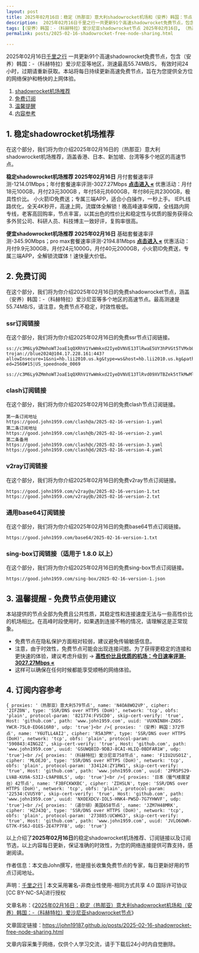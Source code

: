 ```yaml
---
layout: post
title: 2025年02月16日：稳定（热那亚）意大利shadowrocket机场和（安养）韩国：节点
description:  2025年02月16日千里之行一共更新91个高速shadowrocket免费节点，包含（安养）韩国：-（科赫特拉）爱沙尼亚等地区，测速最高55.74MB/S， 有效时间24小时，过期请重新获取。本站将每日持续更新高速免费节点，旨在为您提供全方位的网络保护和畅快的上网体验
tags: [（安养）韩国：-（科赫特拉）爱沙尼亚shadowrocket节点 2025年02月16日, （热那亚）意大利稳定shadowrocket机场推荐 2025年02月16日]
permalink: posts/2025-02-16-shadowrocket-free-node-sharing.html

---
```



2025年02月16日[千里之行](https://john19187.github.io) 一共更新91个高速shadowrocket免费节点，包含（安养）韩国：-（科赫特拉）爱沙尼亚等地区，测速最高55.74MB/S， 有效时间24小时，过期请重新获取。本站将每日持续更新高速免费节点，旨在为您提供全方位的网络保护和畅快的上网体验。

1. [shadowrocket机场推荐](#1-稳定shadowrocket机场推荐)
2. [免费订阅](#2-免费订阅)
3. [温馨提醒](#3-温馨提醒---免费节点使用建议)
4. [内容参考](#4-订阅内容参考)

## 1. 稳定shadowrocket机场推荐

在这个部分，我们将为你介绍2025年02月16日的（热那亚）意大利shadowrocket机场推荐，涵盖香港、日本、新加坡、台湾等多个地区的高速节点。

<div class="good cat1"><strong>稳定shadowrocket机场推荐 2025年02月16日</strong> 月付套餐速率评测-1214.01Mbps；年付套餐速率评测-3027.27Mbps <strong><a href="https://good.john1959.com/lepl/2025-02-16" target="_blank">点击进入 «</a></strong> 优惠活动：月付18元100GB，月付23元300GB ，年付58元共600GB，年付86元共2300GB，极具性价比。 小火箭ID免费送；专属三端APP，适合小白操作，一秒上手。 IEPL线路优化，全天4K秒开，高速上网，流媒体全解锁！晚高峰速率保障，全线路内网专线，老客高回购率，节点丰富，以其出色的性价比和稳定性与优质的服务获得众多外贸公司、科研人员、科技博主一致好评，复购率很高。</div><div class="good cat2">

<strong>便宜shadowrocket机场推荐 2025年02月16日</strong> 基础套餐速率评测-345.90Mbps；pro max套餐速率评测-2194.81Mbps <strong><a href="https://good.john1959.com/cheap/2025-02-16" target="_blank">点击进入 «</a></strong> 优惠活动：月付9.9元300GB，月付24元1000G，月付40元2000GB，小火箭ID免费送，专属三端APP，全解锁流媒体！速快量大价低。</div>

## 2. 免费订阅

在这个部分，我们将为你介绍2025年02月16日的免费shadowrocket节点，涵盖（安养）韩国：-（科赫特拉）爱沙尼亚等多个地区的高速节点。最高测速是55.74MB/S，请注意，免费节点不稳定，时效性极低。

### ssr订阅链接

在这个部分，我们将为你介绍2025年02月16日的免费ssr节点订阅链接。

```
ss://c3M6Ly9ZMmhoWTJoaE1qQXRhV1YwWmkxd2IyeDVNVE13TlRwaE5UY3hPVGt5TVMxbU16QTRMVFJrTVRJdFlXUXlaaTB5TnpneU5qZ3hOakJtTldZ@free.2weradf:36571#7%7C%F0%9F%87%B9%F0%9F%87%B7%20%E5%9C%9F%E8%80%B3%E5%85%B6%2001%20%7C%201x%20TR
trojan://blue2024@104.17.228.161:443?allowInsecure=1&sni=hb.lii2010.us.kg&type=ws&host=hb.lii2010.us.kg&path=/?ed=2560#15|US_speednode_0069
                               ss://c3M6Ly9ZMmhoWTJoaE1qQXRhV1YwWmkxd2IyeDVNVE13TlRvd09XVTBZek5tTkMwMllUZzVMVFJrTVRndFlqaGlZUzFoTmpCak5HVTNaV1ZpTXpn@free.2weradf:36141#7%7C%F0%9F%87%AD%F0%9F%87%B0%20%E9%A6%99%E6%B8%AF%2001%20%7C%201x%20HK
```

### clash订阅链接

在这个部分，我们将为你介绍2025年02月16日的免费clash节点订阅链接。

```
第一条订阅地址
https://good.john1959.com/clash@a/2025-02-16-version-1.yaml
第二条订阅地址
https://good.john1959.com/clash@b/2025-02-16-version-2.yaml
第二条备用
https://good.john1959.com/clash@c/2025-02-16-version-3.yaml
https://good.john1959.com/clash@d/2025-02-16-version-4.yaml
```

### v2ray订阅链接

在这个部分，我们将为你介绍2025年02月16日的免费v2ray节点订阅链接。

```
https://good.john1959.com/v2ray@a/2025-02-16-version-1.txt
https://good.john1959.com/v2ray@b/2025-02-16-version-2.txt
```

### 通用base64订阅链接

在这个部分，我们将为你介绍2025年02月16日的免费base64节点订阅链接。

```
https://good.john1959.com/base64/2025-02-16-version-1.txt
```

### sing-box订阅链接（适用于 1.8.0 以上）

在这个部分，我们将为你介绍2025年02月16日的免费sing-box节点订阅链接。

```
https://good.john1959.com/sing-box/2025-02-16-version-1.json
```

## 3. 温馨提醒 - 免费节点使用建议

本站提供的节点全部为免费且公共性质，其稳定性和连接速度无法与一些高性价比的机场相比。在高峰时段使用时，如果遇到连接不畅的情况，请理解这是正常现象。

- 免费节点在隐私保护方面相对较弱，建议避免传输敏感信息。
- 注意，由于时效性，免费节点可能会出现连接问题。为了获得更稳定的连接和更快速的体验，建议考虑升级到 → <strong>[高性价比且优质的机场：今日速率评测- 3027.27Mbps «](https://good.john1959.com/lepl/2025-02-16)</strong>
- 这样可以确保在任何时候都能享受顺畅的网络体验。

## 4. 订阅内容参考

```
{ proxies: '（热那亚）意大利579节点', name: 'N4OA8WO2VP', cipher: '2IFZ0N', type: 'SSR/DNS over HTTPS (DoH)', network: 'tcp', obfs: 'plain', protocol-param: '821774:FVSCD0', skip-cert-verify: 'true', Host: 'github.com', path: 'www.john1959.com', uuid: 'VUXNIN8H-ZXDS-YWCR-75L0-EDG616R0', udp: 'true'}<br />{ proxies: '（安养）韩国：372节点', name: 'Y6UTLL4AI2', cipher: 'R5A3PM', type: 'SSR/DNS over HTTPS (DoH)', network: 'tcp', obfs: 'plain', protocol-param: '590843:4ING2Z', skip-cert-verify: 'true', Host: 'github.com', path: 'www.john1959.com', uuid: 'GSUWQ8ID-9DBJ-8CAI-HLIQ-0BDFAR1W', udp: 'true'}<br />{ proxies: '（科赫特拉）爱沙尼亚758节点', name: 'F1IU2USO1Z', cipher: 'MLOEJO', type: 'SSR/DNS over HTTPS (DoH)', network: 'tcp', obfs: 'plain', protocol-param: '334124:ZY1RW1', skip-cert-verify: 'true', Host: 'github.com', path: 'www.john1959.com', uuid: '2PR5PS29-LVAB-KU9A-S3IJ-L9AP8BLS', udp: 'true'}<br />{ proxies: '日本（蜃气楼展望台）42节点', name: 'F3BFCKWXBC', cipher: 'ZIHSLN', type: 'SSR/DNS over HTTPS (DoH)', network: 'tcp', obfs: 'plain', protocol-param: '22534:CVU5Y0', skip-cert-verify: 'true', Host: 'github.com', path: 'www.john1959.com', uuid: 'NXOEXDCV-IOL5-HNK4-PWSD-7G7YHWVF', udp: 'true'}<br />{ proxies: '（道尔顿）美国658节点', name: 'JZM7H48MRK', cipher: 'HZJ43Q', type: 'SSR/DNS over HTTPS (DoH)', network: 'tcp', obfs: 'plain', protocol-param: '273885:UCWHG3', skip-cert-verify: 'true', Host: 'github.com', path: 'www.john1959.com', uuid: 'JVLO6OWR-GT7K-FS6J-O1ES-2E47P7FB', udp: 'true'}
```

以上介绍了<strong>2025年02月16日</strong>的稳定shadowrocket机场推荐、订阅链接以及订阅节选，以上内容每日更新，保证准确的时效性，为您的网络连接提供可靠支持，感谢阅读。

作者信息：本文由John撰写，他是擅长收集免费节点的专家，每日更新好用的节点订阅地址。

声明：[千里之行](https://john19187.github.io) | 本文采用署名-非商业性使用-相同方式共享 4.0 国际许可协议[CC BY-NC-SA]进行授权

文章名称：《[2025年02月16日：稳定（热那亚）意大利shadowrocket机场和（安养）韩国：-（科赫特拉）爱沙尼亚shadowrocket节点](https://john19187.github.io/posts/2025-02-16-shadowrocket-free-node-sharing.html)》

文章固定链接：https://john19187.github.io/posts/2025-02-16-shadowrocket-free-node-sharing.html


文章内容采集于网络，仅供个人学习交流，请于下载后24小时内自觉删除。




